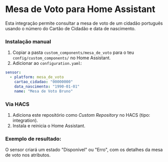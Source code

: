 # Mesa de Voto para Home Assistant

Esta integração permite consultar a mesa de voto de um cidadão português usando o número do Cartão de Cidadão e data de nascimento.

### Instalação manual

1. Copiar a pasta `custom_components/mesa_de_voto` para o teu `config/custom_components/` no Home Assistant.
2. Adicionar ao `configuration.yaml`:

```yaml
sensor:
  - platform: mesa_de_voto
    cartao_cidadao: "00000000"
    data_nascimento: "1990-01-01"
    name: "Mesa de Voto Bruno"
```

### Via HACS

1. Adiciona este repositório como *Custom Repository* no HACS (tipo: integration).
2. Instala e reinicia o Home Assistant.

### Exemplo de resultado:

O sensor criará um estado "Disponível" ou "Erro", com os detalhes da mesa de voto nos atributos.